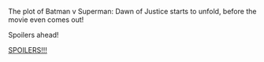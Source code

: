 The plot of Batman v Superman: Dawn of Justice starts to unfold, before the movie even comes out!

Spoilers ahead!

[SPOILERS!!!](./Spoilers/Spoilers.md)